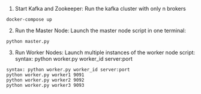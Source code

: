 1. Start Kafka and Zookeeper: 
Run the kafka cluster with only n brokers
```console
docker-compose up
```

2. Run the Master Node: 
Launch the master node script in one terminal:
```console
python master.py
```

3. Run Worker Nodes: 
Launch multiple instances of the worker node script:
syntax: python worker.py worker_id server:port
```console
syntax: python worker.py worker_id server:port
python worker.py worker1 9091
python worker.py worker2 9092
python worker.py worker3 9093
```